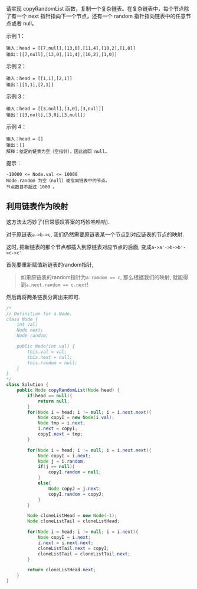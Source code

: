 请实现 copyRandomList 函数，复制一个复杂链表。在复杂链表中，每个节点除了有一个 next 指针指向下一个节点，还有一个 random 指针指向链表中的任意节点或者 null。

 

示例 1：


```
输入：head = [[7,null],[13,0],[11,4],[10,2],[1,0]]
输出：[[7,null],[13,0],[11,4],[10,2],[1,0]]
```
示例 2：


```
输入：head = [[1,1],[2,1]]
输出：[[1,1],[2,1]]
```
示例 3：


```
输入：head = [[3,null],[3,0],[3,null]]
输出：[[3,null],[3,0],[3,null]]
```
示例 4：
```
输入：head = []
输出：[]
解释：给定的链表为空（空指针），因此返回 null。
```

提示：
```
-10000 <= Node.val <= 10000
Node.random 为空（null）或指向链表中的节点。
节点数目不超过 1000 。
```

<!--more-->

## 利用链表作为映射

这方法太巧妙了(日常感叹答案的巧妙哈哈哈). 

对于原链表`a->b->c`, 我们仍然需要原链表某一个节点到对应链表的节点的映射.

这时, 把新链表的那个节点都插入到原链表对应节点的后面, 变成`a->a'->b->b'->c->c'`

首先要重新赋值新链表的random指针, 

> 如果原链表的random指针为`a.ramdom == c`, 那么根据我们的映射, 就能得到`a.next.random == c.next`!

然后再将两条链表分离出来即可.

```java
/*
// Definition for a Node.
class Node {
    int val;
    Node next;
    Node random;

    public Node(int val) {
        this.val = val;
        this.next = null;
        this.random = null;
    }
}
*/
class Solution {
    public Node copyRandomList(Node head) {
        if(head == null){
            return null;
        }
        for(Node i = head; i != null; i = i.next.next){
            Node copyI = new Node(i.val);
            Node tmp = i.next;
            i.next = copyI;
            copyI.next = tmp;
        }

        for(Node i = head; i != null; i = i.next.next){
            Node copyI = i.next;
            Node j = i.random;
            if(j == null){
                copyI.random = null;
            }
            else{
                Node copyJ = j.next;
                copyI.random = copyJ;
            }
        }

        Node cloneListHead = new Node(-1);
        Node cloneListTail = cloneListHead;

        for(Node i = head; i != null; i = i.next){
            Node copyI = i.next;
            i.next = i.next.next;
            cloneListTail.next = copyI;
            cloneListTail = cloneListTail.next;
        }

        return cloneListHead.next;
    }
}
```

